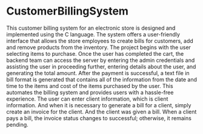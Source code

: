 # CustomerBillingSystem
This customer billing system for an electronic store is designed and implemented using the C language. The system offers a user-friendly interface that allows the store employees to create bills for customers, add and remove products from the inventory.
The project begins with the user selecting items to purchase.
Once the user has completed the cart, the backend team can access the server by entering the admin credentials and assisting the user in proceeding further, entering details about the user, and generating the total amount.
After the payment is successful, a text file in bill format is generated that contains all of the information from the date and time to the items and cost of the items purchased by the user.
This automates the billing system and provides users with a hassle-free experience.
The user can enter client information, which is client information. And when it is necessary to generate a bill for a client, simply create an invoice for the client. And the client was given a bill. When a client pays a bill, the invoice status changes to successful; otherwise, it remains pending.
